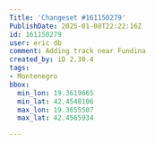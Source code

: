 ```yaml
---
Title: 'Changeset #161150279'
PublishDate: 2025-01-08T22:22:16Z
id: 161150279
user: eric db
comment: Adding track near Fundina
created_by: iD 2.30.4
tags:
- Montenegro
bbox:
  min_lon: 19.3619665
  min_lat: 42.4548106
  max_lon: 19.3655507
  max_lat: 42.4565934

---
```

